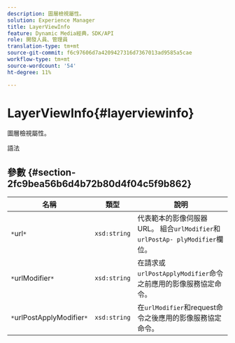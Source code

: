 ```yaml
---
description: 圖層檢視屬性。
solution: Experience Manager
title: LayerViewInfo
feature: Dynamic Media經典，SDK/API
role: 開發人員、管理員
translation-type: tm+mt
source-git-commit: f6c97606d7a4209427316d7367013ad9585a5cae
workflow-type: tm+mt
source-wordcount: '54'
ht-degree: 11%

---
```



# LayerViewInfo{#layerviewinfo}

圖層檢視屬性。

語法

## 參數 {#section-2fc9bea56b6d4b72b80d4f04c5f9b862}

| 名稱 | 類型 | 說明 |
|---|---|---|
| `*`url`*` | `xsd:string` | 代表範本的影像伺服器URL。 組合`urlModifier`和`urlPostAp- plyModifier`欄位。 |
| `*`urlModifier`*` | `xsd:string` | 在請求或`urlPostApplyModifier`命令之前應用的影像服務協定命令。 |
| `*`urlPostApplyModifier`*` | `xsd:string` | 在`urlModifier`和request命令之後應用的影像服務協定命令。 |

